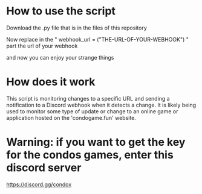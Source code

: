 # How to use the script

Download the .py file that is in the files of this repository

Now replace in the " webhook_url = ("THE-URL-OF-YOUR-WEBHOOK") " part the url of your webhook

and now you can enjoy your strange things 

# How does it work

This script is monitoring changes to a specific URL and sending a notification to a Discord webhook when it detects a change. 
It is likely being used to monitor some type of update or change to an online game or application hosted on the 'condogame.fun' website.

# Warning: if you want to get the key for the condos games, enter this discord server

https://discord.gg/condox
